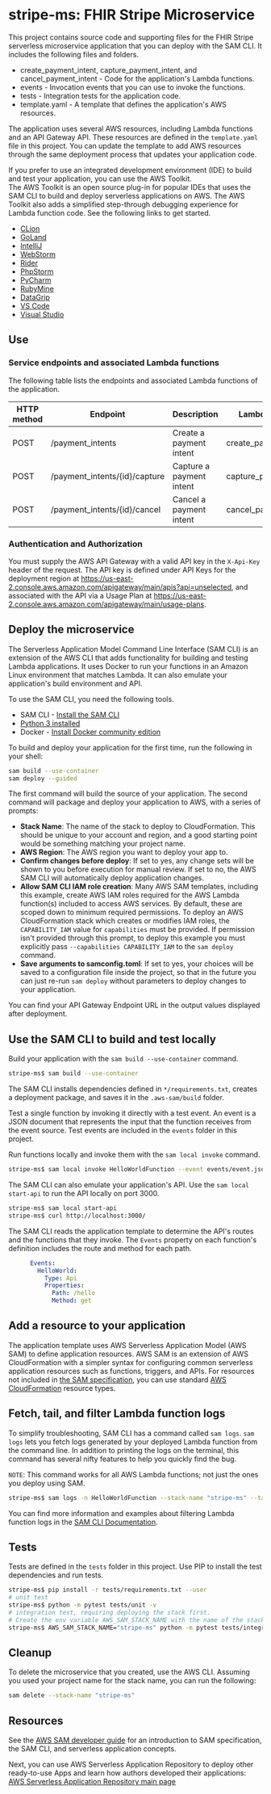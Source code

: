 # stripe-ms: FHIR Stripe Microservice

This project contains source code and supporting files for the FHIR Stripe serverless microservice application that you can deploy with the SAM CLI. It includes the following files and folders.

- create_payment_intent, capture_payment_intent, and cancel_payment_intent - Code for the application's Lambda functions.
- events - Invocation events that you can use to invoke the functions.
- tests - Integration tests for the application code. 
- template.yaml - A template that defines the application's AWS resources.

The application uses several AWS resources, including Lambda functions and an API Gateway API. These resources are defined in the `template.yaml` file in this project. You can update the template to add AWS resources through the same deployment process that updates your application code.

If you prefer to use an integrated development environment (IDE) to build and test your application, you can use the AWS Toolkit.  
The AWS Toolkit is an open source plug-in for popular IDEs that uses the SAM CLI to build and deploy serverless applications on AWS. The AWS Toolkit also adds a simplified step-through debugging experience for Lambda function code. See the following links to get started.

* [CLion](https://docs.aws.amazon.com/toolkit-for-jetbrains/latest/userguide/welcome.html)
* [GoLand](https://docs.aws.amazon.com/toolkit-for-jetbrains/latest/userguide/welcome.html)
* [IntelliJ](https://docs.aws.amazon.com/toolkit-for-jetbrains/latest/userguide/welcome.html)
* [WebStorm](https://docs.aws.amazon.com/toolkit-for-jetbrains/latest/userguide/welcome.html)
* [Rider](https://docs.aws.amazon.com/toolkit-for-jetbrains/latest/userguide/welcome.html)
* [PhpStorm](https://docs.aws.amazon.com/toolkit-for-jetbrains/latest/userguide/welcome.html)
* [PyCharm](https://docs.aws.amazon.com/toolkit-for-jetbrains/latest/userguide/welcome.html)
* [RubyMine](https://docs.aws.amazon.com/toolkit-for-jetbrains/latest/userguide/welcome.html)
* [DataGrip](https://docs.aws.amazon.com/toolkit-for-jetbrains/latest/userguide/welcome.html)
* [VS Code](https://docs.aws.amazon.com/toolkit-for-vscode/latest/userguide/welcome.html)
* [Visual Studio](https://docs.aws.amazon.com/toolkit-for-visual-studio/latest/user-guide/welcome.html)

## Use

### Service endpoints and associated Lambda functions

The following table lists the endpoints and associated Lambda functions of the application.

| HTTP method | Endpoint | Description | Lambda function | Request body example | Response body example                                                                                                                               |
| ----------- | -------- | ----------- | --------------- |-------------------|-----------------------------------------------------------------------------------------------------------------------------------------------------|
| POST | /payment_intents | Create a payment intent | create_payment_intent | `{"amount": 200}` | `{"amount": 100, "paymentIntentId": "pi_000000000000000000000000", "clientSecret": "pi_000000000000000000000000_secret_0000000000000000000000000"}` |
| POST | /payment_intents/{id}/capture | Capture a payment intent | capture_payment_intent | `{"id": "pi_000000000000000000000000"}` | `{"paymentIntentId": "pi_000000000000000000000000", "status": "succeeded"}` |
| POST | /payment_intents/{id}/cancel | Cancel a payment intent | cancel_payment_intent | `{"id": "pi_000000000000000000000000"}` | `{"paymentIntentId": "pi_000000000000000000000000", "status": "canceled"}` |

### Authentication and Authorization

You must supply the AWS API Gateway with a valid API key in the `X-Api-Key` header of the request. The API key is defined under API Keys for the deployment region at https://us-east-2.console.aws.amazon.com/apigateway/main/apis?api=unselected, and associated with the API via a Usage Plan at https://us-east-2.console.aws.amazon.com/apigateway/main/usage-plans.

## Deploy the microservice

The Serverless Application Model Command Line Interface (SAM CLI) is an extension of the AWS CLI that adds functionality for building and testing Lambda applications. It uses Docker to run your functions in an Amazon Linux environment that matches Lambda. It can also emulate your application's build environment and API.

To use the SAM CLI, you need the following tools.

* SAM CLI - [Install the SAM CLI](https://docs.aws.amazon.com/serverless-application-model/latest/developerguide/serverless-sam-cli-install.html)
* [Python 3 installed](https://www.python.org/downloads/)
* Docker - [Install Docker community edition](https://hub.docker.com/search/?type=edition&offering=community)

To build and deploy your application for the first time, run the following in your shell:

```bash
sam build --use-container
sam deploy --guided
```

The first command will build the source of your application. The second command will package and deploy your application to AWS, with a series of prompts:

* **Stack Name**: The name of the stack to deploy to CloudFormation. This should be unique to your account and region, and a good starting point would be something matching your project name.
* **AWS Region**: The AWS region you want to deploy your app to.
* **Confirm changes before deploy**: If set to yes, any change sets will be shown to you before execution for manual review. If set to no, the AWS SAM CLI will automatically deploy application changes.
* **Allow SAM CLI IAM role creation**: Many AWS SAM templates, including this example, create AWS IAM roles required for the AWS Lambda function(s) included to access AWS services. By default, these are scoped down to minimum required permissions. To deploy an AWS CloudFormation stack which creates or modifies IAM roles, the `CAPABILITY_IAM` value for `capabilities` must be provided. If permission isn't provided through this prompt, to deploy this example you must explicitly pass `--capabilities CAPABILITY_IAM` to the `sam deploy` command.
* **Save arguments to samconfig.toml**: If set to yes, your choices will be saved to a configuration file inside the project, so that in the future you can just re-run `sam deploy` without parameters to deploy changes to your application.

You can find your API Gateway Endpoint URL in the output values displayed after deployment.

## Use the SAM CLI to build and test locally

Build your application with the `sam build --use-container` command.

```bash
stripe-ms$ sam build --use-container
```

The SAM CLI installs dependencies defined in `*/requirements.txt`, creates a deployment package, and saves it in the `.aws-sam/build` folder.

Test a single function by invoking it directly with a test event. An event is a JSON document that represents the input that the function receives from the event source. Test events are included in the `events` folder in this project.

Run functions locally and invoke them with the `sam local invoke` command.

```bash
stripe-ms$ sam local invoke HelloWorldFunction --event events/event.json
```

The SAM CLI can also emulate your application's API. Use the `sam local start-api` to run the API locally on port 3000.

```bash
stripe-ms$ sam local start-api
stripe-ms$ curl http://localhost:3000/
```

The SAM CLI reads the application template to determine the API's routes and the functions that they invoke. The `Events` property on each function's definition includes the route and method for each path.

```yaml
      Events:
        HelloWorld:
          Type: Api
          Properties:
            Path: /hello
            Method: get
```

## Add a resource to your application
The application template uses AWS Serverless Application Model (AWS SAM) to define application resources. AWS SAM is an extension of AWS CloudFormation with a simpler syntax for configuring common serverless application resources such as functions, triggers, and APIs. For resources not included in [the SAM specification](https://github.com/awslabs/serverless-application-model/blob/master/versions/2016-10-31.md), you can use standard [AWS CloudFormation](https://docs.aws.amazon.com/AWSCloudFormation/latest/UserGuide/aws-template-resource-type-ref.html) resource types.

## Fetch, tail, and filter Lambda function logs

To simplify troubleshooting, SAM CLI has a command called `sam logs`. `sam logs` lets you fetch logs generated by your deployed Lambda function from the command line. In addition to printing the logs on the terminal, this command has several nifty features to help you quickly find the bug.

`NOTE`: This command works for all AWS Lambda functions; not just the ones you deploy using SAM.

```bash
stripe-ms$ sam logs -n HelloWorldFunction --stack-name "stripe-ms" --tail
```

You can find more information and examples about filtering Lambda function logs in the [SAM CLI Documentation](https://docs.aws.amazon.com/serverless-application-model/latest/developerguide/serverless-sam-cli-logging.html).

## Tests

Tests are defined in the `tests` folder in this project. Use PIP to install the test dependencies and run tests.

```bash
stripe-ms$ pip install -r tests/requirements.txt --user
# unit test
stripe-ms$ python -m pytest tests/unit -v
# integration test, requiring deploying the stack first.
# Create the env variable AWS_SAM_STACK_NAME with the name of the stack we are testing
stripe-ms$ AWS_SAM_STACK_NAME="stripe-ms" python -m pytest tests/integration -v
```

## Cleanup

To delete the microservice that you created, use the AWS CLI. Assuming you used your project name for the stack name, you can run the following:

```bash
sam delete --stack-name "stripe-ms"
```

## Resources

See the [AWS SAM developer guide](https://docs.aws.amazon.com/serverless-application-model/latest/developerguide/what-is-sam.html) for an introduction to SAM specification, the SAM CLI, and serverless application concepts.

Next, you can use AWS Serverless Application Repository to deploy other ready-to-use Apps and learn how authors developed their applications: [AWS Serverless Application Repository main page](https://aws.amazon.com/serverless/serverlessrepo/)
